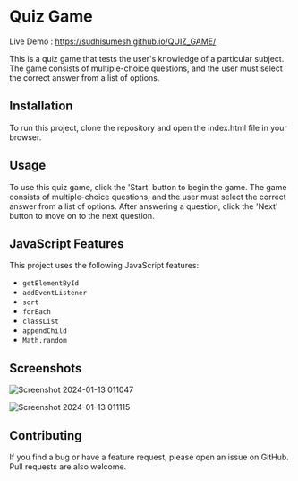# Quiz Game

Live Demo : https://sudhisumesh.github.io/QUIZ_GAME/

This is a quiz game that tests the user's knowledge of a particular subject. The game consists of multiple-choice questions, and the user must select the correct answer from a list of options.

## Installation

To run this project, clone the repository and open the index.html file in your browser.

## Usage

To use this quiz game, click the 'Start' button to begin the game. The game consists of multiple-choice questions, and the user must select the correct answer from a list of options. After answering a question, click the 'Next' button to move on to the next question.

## JavaScript Features

This project uses the following JavaScript features:

- `getElementById`
- `addEventListener`
- `sort`
- `forEach`
- `classList`
- `appendChild`
- `Math.random`
 ## Screenshots
 ![Screenshot 2024-01-13 011047](https://github.com/SumeshSudhi/QUIZ_GAME/assets/155970384/723a16a6-023f-461f-8a19-3e006254b44f)
 
![Screenshot 2024-01-13 011115](https://github.com/SumeshSudhi/QUIZ_GAME/assets/155970384/3c0f14d1-ff22-4c4e-917e-99a436e4f716)

## Contributing

If you find a bug or have a feature request, please open an issue on GitHub. Pull requests are also welcome.
